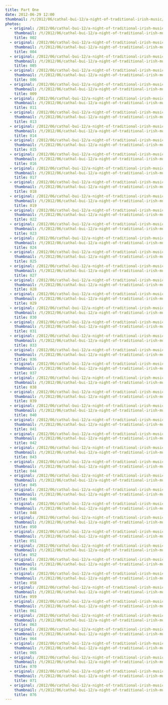 ```yaml
---
title: Part One
date: 2012-06-29 12:00
thumbnail: /t/2012/06/cathal-bui-12/a-night-of-traditional-irish-music/part-one/002.jpg
photos:
  - original: /2012/06/cathal-bui-12/a-night-of-traditional-irish-music/part-one/002.jpg
    thumbnail: /t/2012/06/cathal-bui-12/a-night-of-traditional-irish-music/part-one/002.jpg
    title: 002
  - original: /2012/06/cathal-bui-12/a-night-of-traditional-irish-music/part-one/004.jpg
    thumbnail: /t/2012/06/cathal-bui-12/a-night-of-traditional-irish-music/part-one/004.jpg
    title: 004
  - original: /2012/06/cathal-bui-12/a-night-of-traditional-irish-music/part-one/005.jpg
    thumbnail: /t/2012/06/cathal-bui-12/a-night-of-traditional-irish-music/part-one/005.jpg
    title: 005
  - original: /2012/06/cathal-bui-12/a-night-of-traditional-irish-music/part-one/006.jpg
    thumbnail: /t/2012/06/cathal-bui-12/a-night-of-traditional-irish-music/part-one/006.jpg
    title: 006
  - original: /2012/06/cathal-bui-12/a-night-of-traditional-irish-music/part-one/009.jpg
    thumbnail: /t/2012/06/cathal-bui-12/a-night-of-traditional-irish-music/part-one/009.jpg
    title: 009
  - original: /2012/06/cathal-bui-12/a-night-of-traditional-irish-music/part-one/011.jpg
    thumbnail: /t/2012/06/cathal-bui-12/a-night-of-traditional-irish-music/part-one/011.jpg
    title: 011
  - original: /2012/06/cathal-bui-12/a-night-of-traditional-irish-music/part-one/013.jpg
    thumbnail: /t/2012/06/cathal-bui-12/a-night-of-traditional-irish-music/part-one/013.jpg
    title: 013
  - original: /2012/06/cathal-bui-12/a-night-of-traditional-irish-music/part-one/014.jpg
    thumbnail: /t/2012/06/cathal-bui-12/a-night-of-traditional-irish-music/part-one/014.jpg
    title: 014
  - original: /2012/06/cathal-bui-12/a-night-of-traditional-irish-music/part-one/015.jpg
    thumbnail: /t/2012/06/cathal-bui-12/a-night-of-traditional-irish-music/part-one/015.jpg
    title: 015
  - original: /2012/06/cathal-bui-12/a-night-of-traditional-irish-music/part-one/016.jpg
    thumbnail: /t/2012/06/cathal-bui-12/a-night-of-traditional-irish-music/part-one/016.jpg
    title: 016
  - original: /2012/06/cathal-bui-12/a-night-of-traditional-irish-music/part-one/017.jpg
    thumbnail: /t/2012/06/cathal-bui-12/a-night-of-traditional-irish-music/part-one/017.jpg
    title: 017
  - original: /2012/06/cathal-bui-12/a-night-of-traditional-irish-music/part-one/018.jpg
    thumbnail: /t/2012/06/cathal-bui-12/a-night-of-traditional-irish-music/part-one/018.jpg
    title: 018
  - original: /2012/06/cathal-bui-12/a-night-of-traditional-irish-music/part-one/019.jpg
    thumbnail: /t/2012/06/cathal-bui-12/a-night-of-traditional-irish-music/part-one/019.jpg
    title: 019
  - original: /2012/06/cathal-bui-12/a-night-of-traditional-irish-music/part-one/022.jpg
    thumbnail: /t/2012/06/cathal-bui-12/a-night-of-traditional-irish-music/part-one/022.jpg
    title: 022
  - original: /2012/06/cathal-bui-12/a-night-of-traditional-irish-music/part-one/023.jpg
    thumbnail: /t/2012/06/cathal-bui-12/a-night-of-traditional-irish-music/part-one/023.jpg
    title: 023
  - original: /2012/06/cathal-bui-12/a-night-of-traditional-irish-music/part-one/024.jpg
    thumbnail: /t/2012/06/cathal-bui-12/a-night-of-traditional-irish-music/part-one/024.jpg
    title: 024
  - original: /2012/06/cathal-bui-12/a-night-of-traditional-irish-music/part-one/025.jpg
    thumbnail: /t/2012/06/cathal-bui-12/a-night-of-traditional-irish-music/part-one/025.jpg
    title: 025
  - original: /2012/06/cathal-bui-12/a-night-of-traditional-irish-music/part-one/027.jpg
    thumbnail: /t/2012/06/cathal-bui-12/a-night-of-traditional-irish-music/part-one/027.jpg
    title: 027
  - original: /2012/06/cathal-bui-12/a-night-of-traditional-irish-music/part-one/028.jpg
    thumbnail: /t/2012/06/cathal-bui-12/a-night-of-traditional-irish-music/part-one/028.jpg
    title: 028
  - original: /2012/06/cathal-bui-12/a-night-of-traditional-irish-music/part-one/029.jpg
    thumbnail: /t/2012/06/cathal-bui-12/a-night-of-traditional-irish-music/part-one/029.jpg
    title: 029
  - original: /2012/06/cathal-bui-12/a-night-of-traditional-irish-music/part-one/030.jpg
    thumbnail: /t/2012/06/cathal-bui-12/a-night-of-traditional-irish-music/part-one/030.jpg
    title: 030
  - original: /2012/06/cathal-bui-12/a-night-of-traditional-irish-music/part-one/031.jpg
    thumbnail: /t/2012/06/cathal-bui-12/a-night-of-traditional-irish-music/part-one/031.jpg
    title: 031
  - original: /2012/06/cathal-bui-12/a-night-of-traditional-irish-music/part-one/033.jpg
    thumbnail: /t/2012/06/cathal-bui-12/a-night-of-traditional-irish-music/part-one/033.jpg
    title: 033
  - original: /2012/06/cathal-bui-12/a-night-of-traditional-irish-music/part-one/036.jpg
    thumbnail: /t/2012/06/cathal-bui-12/a-night-of-traditional-irish-music/part-one/036.jpg
    title: 036
  - original: /2012/06/cathal-bui-12/a-night-of-traditional-irish-music/part-one/037.jpg
    thumbnail: /t/2012/06/cathal-bui-12/a-night-of-traditional-irish-music/part-one/037.jpg
    title: 037
  - original: /2012/06/cathal-bui-12/a-night-of-traditional-irish-music/part-one/038.jpg
    thumbnail: /t/2012/06/cathal-bui-12/a-night-of-traditional-irish-music/part-one/038.jpg
    title: 038
  - original: /2012/06/cathal-bui-12/a-night-of-traditional-irish-music/part-one/039.jpg
    thumbnail: /t/2012/06/cathal-bui-12/a-night-of-traditional-irish-music/part-one/039.jpg
    title: 039
  - original: /2012/06/cathal-bui-12/a-night-of-traditional-irish-music/part-one/040.jpg
    thumbnail: /t/2012/06/cathal-bui-12/a-night-of-traditional-irish-music/part-one/040.jpg
    title: 040
  - original: /2012/06/cathal-bui-12/a-night-of-traditional-irish-music/part-one/041.jpg
    thumbnail: /t/2012/06/cathal-bui-12/a-night-of-traditional-irish-music/part-one/041.jpg
    title: 041
  - original: /2012/06/cathal-bui-12/a-night-of-traditional-irish-music/part-one/042.jpg
    thumbnail: /t/2012/06/cathal-bui-12/a-night-of-traditional-irish-music/part-one/042.jpg
    title: 042
  - original: /2012/06/cathal-bui-12/a-night-of-traditional-irish-music/part-one/043.jpg
    thumbnail: /t/2012/06/cathal-bui-12/a-night-of-traditional-irish-music/part-one/043.jpg
    title: 043
  - original: /2012/06/cathal-bui-12/a-night-of-traditional-irish-music/part-one/044.jpg
    thumbnail: /t/2012/06/cathal-bui-12/a-night-of-traditional-irish-music/part-one/044.jpg
    title: 044
  - original: /2012/06/cathal-bui-12/a-night-of-traditional-irish-music/part-one/045.jpg
    thumbnail: /t/2012/06/cathal-bui-12/a-night-of-traditional-irish-music/part-one/045.jpg
    title: 045
  - original: /2012/06/cathal-bui-12/a-night-of-traditional-irish-music/part-one/046.jpg
    thumbnail: /t/2012/06/cathal-bui-12/a-night-of-traditional-irish-music/part-one/046.jpg
    title: 046
  - original: /2012/06/cathal-bui-12/a-night-of-traditional-irish-music/part-one/048.jpg
    thumbnail: /t/2012/06/cathal-bui-12/a-night-of-traditional-irish-music/part-one/048.jpg
    title: 048
  - original: /2012/06/cathal-bui-12/a-night-of-traditional-irish-music/part-one/050.jpg
    thumbnail: /t/2012/06/cathal-bui-12/a-night-of-traditional-irish-music/part-one/050.jpg
    title: 050
  - original: /2012/06/cathal-bui-12/a-night-of-traditional-irish-music/part-one/051.jpg
    thumbnail: /t/2012/06/cathal-bui-12/a-night-of-traditional-irish-music/part-one/051.jpg
    title: 051
  - original: /2012/06/cathal-bui-12/a-night-of-traditional-irish-music/part-one/052.jpg
    thumbnail: /t/2012/06/cathal-bui-12/a-night-of-traditional-irish-music/part-one/052.jpg
    title: 052
  - original: /2012/06/cathal-bui-12/a-night-of-traditional-irish-music/part-one/054.jpg
    thumbnail: /t/2012/06/cathal-bui-12/a-night-of-traditional-irish-music/part-one/054.jpg
    title: 054
  - original: /2012/06/cathal-bui-12/a-night-of-traditional-irish-music/part-one/058.jpg
    thumbnail: /t/2012/06/cathal-bui-12/a-night-of-traditional-irish-music/part-one/058.jpg
    title: 058
  - original: /2012/06/cathal-bui-12/a-night-of-traditional-irish-music/part-one/059.jpg
    thumbnail: /t/2012/06/cathal-bui-12/a-night-of-traditional-irish-music/part-one/059.jpg
    title: 059
  - original: /2012/06/cathal-bui-12/a-night-of-traditional-irish-music/part-one/061.jpg
    thumbnail: /t/2012/06/cathal-bui-12/a-night-of-traditional-irish-music/part-one/061.jpg
    title: 061
  - original: /2012/06/cathal-bui-12/a-night-of-traditional-irish-music/part-one/063.jpg
    thumbnail: /t/2012/06/cathal-bui-12/a-night-of-traditional-irish-music/part-one/063.jpg
    title: 063
  - original: /2012/06/cathal-bui-12/a-night-of-traditional-irish-music/part-one/064.jpg
    thumbnail: /t/2012/06/cathal-bui-12/a-night-of-traditional-irish-music/part-one/064.jpg
    title: 064
  - original: /2012/06/cathal-bui-12/a-night-of-traditional-irish-music/part-one/065.jpg
    thumbnail: /t/2012/06/cathal-bui-12/a-night-of-traditional-irish-music/part-one/065.jpg
    title: 065
  - original: /2012/06/cathal-bui-12/a-night-of-traditional-irish-music/part-one/070.jpg
    thumbnail: /t/2012/06/cathal-bui-12/a-night-of-traditional-irish-music/part-one/070.jpg
    title: 070
  - original: /2012/06/cathal-bui-12/a-night-of-traditional-irish-music/part-one/071.jpg
    thumbnail: /t/2012/06/cathal-bui-12/a-night-of-traditional-irish-music/part-one/071.jpg
    title: 071
  - original: /2012/06/cathal-bui-12/a-night-of-traditional-irish-music/part-one/076.jpg
    thumbnail: /t/2012/06/cathal-bui-12/a-night-of-traditional-irish-music/part-one/076.jpg
    title: 076
---
```

